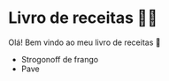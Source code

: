 #  Livro de receitas :man_cook:

Olá! Bem vindo ao meu livro de receitas :wave: 

- Strogonoff de frango
- Pave
